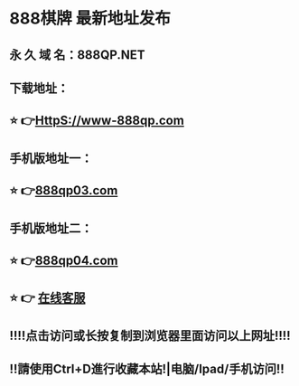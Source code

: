 # 888棋牌 最新地址发布 
## 永 久 域 名：888QP.NET
## 下载地址：
## ⭐️ 👉<a href="http://www-888qp.com">HttpS://www-888qp.com</a>
## 手机版地址一：
## ⭐️ 👉<a href="http://www.888qp03.com">888qp03.com</a>
## 手机版地址二：
## ⭐️ 👉<a href="http://www.888qp04.com">888qp04.com</a>
## ⭐️ 👉  <a href="https://www.888qpkf.com">在线客服</a>
## ‼️‼️点击访问或长按复制到浏览器里面访问以上网址‼️‼️
## ‼️請使用Ctrl+D進行收藏本站!|电脑/Ipad/手机访问‼️
